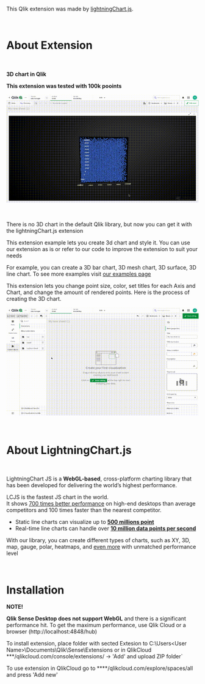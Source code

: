 This Qlik extension was made by [lightningChart.js](https://www.arction.com/lightningchart-js/).

<br />

# About Extension

<br />

**3D chart in Qlik**

**This extension was tested with 100k pooints**

![100k points in 3D Chart](screenRecords/100k.gif)

<br />

There is no 3D chart in the default Qlik library, but now you can get it with the lightningChart.js extension

This extension example lets you create 3d chart and style it. You can use our extension as is or refer to our code to improve the extension to suit your needs 

For example, you can create a 3D bar chart, 3D mesh chart, 3D surface, 3D line chart. To see more examples visit [our examples page](https://www.arction.com/lightningchart-js-interactive-examples)


This extension lets you change point size, color, set titles for each Axis and Chart, and change the amount of rendered points.
Here is the process of creating the 3D chart.
<br />

![settings in LineChart](screenRecords/sets.gif)


<br />

# About LightningChart.js

<br />

LightningChart JS is a **WebGL-based**, cross-platform charting library that has been developed for delivering the world’s highest performance.


LCJS is the fastest JS chart in the world. <br />
It shows [700 times better performance](https://www.arction.com/wp-content/uploads/JavaScript%20charts%20performance%20comparison%20-%20line%20charts%20%28May%202021%29.pdf) on high-end desktops than average competitors and 100 times faster than the nearest competitor.
 * Static line charts can visualize up to **[500 millions point](https://www.arction.com/javascript-charts-performance-comparison/)**
 * Real-time line charts can handle over **[10 million data points per second](https://www.arction.com/javascript-charts-performance-comparison/)**

With our library, you can create different types of charts, such as XY, 3D, map, gauge, polar, heatmaps, and [even more](https://www.arction.com/lightningchart-js/) with unmatched performance level


<br />

# Installation

**NOTE!**

**Qlik Sense Desktop does not support WebGL**  and there is a significant performance hit. To get the maximum performance, use Qlik Cloud or a browser (http://localhost:4848/hub)


To install extension, place folder with sected Extesion to C:\Users\<User Name>\Documents\Qlik\Sense\Extensions 
or in QlikCloud ***/qlikcloud.com/console/extensions/ ->  'Add' and upload ZIP folder`

To use extension in QlikCloud go to ****/qlikcloud.com/explore/spaces/all and press  'Add new'



